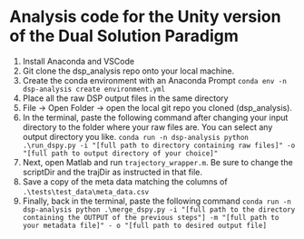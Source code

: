 # Analysis code for the Unity version of the Dual Solution Paradigm

1. Install Anaconda and VSCode 
2. Git clone the dsp_analysis repo onto your local machine. 
3. Create the conda environment with an Anaconda Prompt `conda env -n dsp-analysis create environment.yml`
4. Place all the raw DSP output files in the same directory
5. File -> Open Folder -> open the local git repo you cloned (dsp_analysis). 
6. In the terminal, paste the following command after changing your input directory to the folder where your raw files are. You can select any output directory you like. 
`conda run -n dsp-analysis python .\run_dspy.py -i "[full path to directory containing raw files]" -o "[full path to output directory of your choice]"`
7. Next, open Matlab and run `trajectory_wrapper.m`. Be sure to change the scriptDir and the trajDir as instructed in that file. 
8. Save a copy of the meta data matching the columns of `.\tests\test_data\meta_data.csv` 
9. Finally, back in the terminal, paste the following command
`conda run -n dsp-analysis python .\merge_dspy.py -i "[full path to the directory containing the OUTPUT of the previous steps"] -m "[full path to your metadata file]" - o "[full path to desired output file]`

